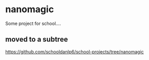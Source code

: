 # nanomagic
Some project for school....

## moved to a subtree
https://github.com/schooldanlp6/school-projects/tree/nanomagic
